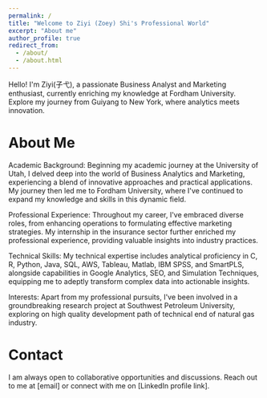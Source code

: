 ```yaml
---
permalink: /
title: "Welcome to Ziyi (Zoey) Shi's Professional World"
excerpt: "About me"
author_profile: true
redirect_from: 
  - /about/
  - /about.html
---
```


Hello! I'm Ziyi(子弋), a passionate Business Analyst and Marketing enthusiast, currently enriching my knowledge at Fordham University. Explore my journey from Guiyang to New York, where analytics meets innovation.

About Me
======
Academic Background: Beginning my academic journey at the University of Utah, I delved deep into the world of Business Analytics and Marketing, experiencing a blend of innovative approaches and practical applications. My journey then led me to Fordham University, where I've continued to expand my knowledge and skills in this dynamic field.

Professional Experience: Throughout my career, I've embraced diverse roles, from enhancing operations to formulating effective marketing strategies. My internship in the insurance sector further enriched my professional experience, providing valuable insights into industry practices.

Technical Skills: My technical expertise includes analytical proficiency in C, R, Python, Java, SQL, AWS, Tableau, Matlab, IBM SPSS, and SmartPLS, alongside capabilities in Google Analytics, SEO, and Simulation Techniques, equipping me to adeptly transform complex data into actionable insights.

Interests: Apart from my professional pursuits, I've been involved in a groundbreaking research project at Southwest Petroleum University, exploring on high quality development path of technical end of natural gas industry.

Contact
======
I am always open to collaborative opportunities and discussions. Reach out to me at [email] or connect with me on [LinkedIn profile link].

